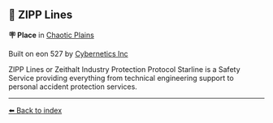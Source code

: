 ## 🌟 ZIPP Lines

**🪧 Place** in [Chaotic Plains](../refs/chaotic_plains.md)

Built on eon 527 by [Cybernetics Inc](../refs/cybernetics_inc.md)

ZIPP Lines or Zeithalt Industry Protection Protocol Starline is a Safety Service providing everything from technical engineering support to personal accident protection services.


----------
[⬅️ Back to index](/#4d60_s)